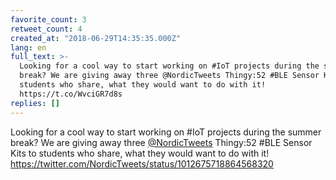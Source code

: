 ```yaml
---
favorite_count: 3
retweet_count: 4
created_at: "2018-06-29T14:35:35.000Z"
lang: en
full_text: >-
  Looking for a cool way to start working on #IoT projects during the summer
  break? We are giving away three @NordicTweets Thingy:52 #BLE Sensor Kits to
  students who share, what they would want to do with it!
  https://t.co/WvciGR7d8s
replies: []
---
```


Looking for a cool way to start working on #IoT projects during the summer
break? We are giving away three
[@NordicTweets](https://twitter.com/NordicTweets) Thingy:52 #BLE Sensor Kits to
students who share, what they would want to do with it!
<https://twitter.com/NordicTweets/status/1012675718864568320>
